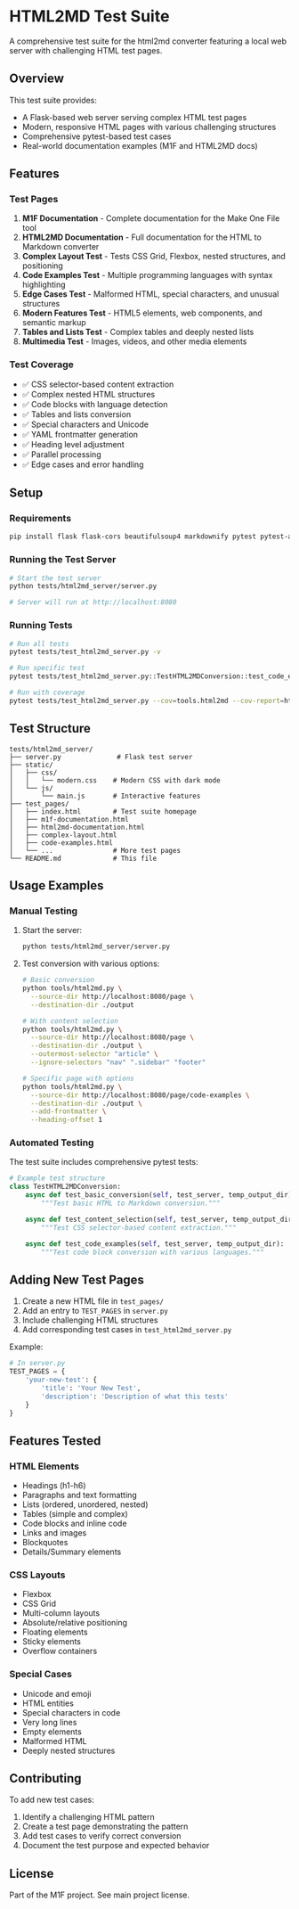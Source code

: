 # HTML2MD Test Suite

A comprehensive test suite for the html2md converter featuring a local web
server with challenging HTML test pages.

## Overview

This test suite provides:

- A Flask-based web server serving complex HTML test pages
- Modern, responsive HTML pages with various challenging structures
- Comprehensive pytest-based test cases
- Real-world documentation examples (M1F and HTML2MD docs)

## Features

### Test Pages

1. **M1F Documentation** - Complete documentation for the Make One File tool
2. **HTML2MD Documentation** - Full documentation for the HTML to Markdown
   converter
3. **Complex Layout Test** - Tests CSS Grid, Flexbox, nested structures, and
   positioning
4. **Code Examples Test** - Multiple programming languages with syntax
   highlighting
5. **Edge Cases Test** - Malformed HTML, special characters, and unusual
   structures
6. **Modern Features Test** - HTML5 elements, web components, and semantic
   markup
7. **Tables and Lists Test** - Complex tables and deeply nested lists
8. **Multimedia Test** - Images, videos, and other media elements

### Test Coverage

- ✅ CSS selector-based content extraction
- ✅ Complex nested HTML structures
- ✅ Code blocks with language detection
- ✅ Tables and lists conversion
- ✅ Special characters and Unicode
- ✅ YAML frontmatter generation
- ✅ Heading level adjustment
- ✅ Parallel processing
- ✅ Edge cases and error handling

## Setup

### Requirements

```bash
pip install flask flask-cors beautifulsoup4 markdownify pytest pytest-asyncio aiohttp
```

### Running the Test Server

```bash
# Start the test server
python tests/html2md_server/server.py

# Server will run at http://localhost:8080
```

### Running Tests

```bash
# Run all tests
pytest tests/test_html2md_server.py -v

# Run specific test
pytest tests/test_html2md_server.py::TestHTML2MDConversion::test_code_examples -v

# Run with coverage
pytest tests/test_html2md_server.py --cov=tools.html2md --cov-report=html
```

## Test Structure

```
tests/html2md_server/
├── server.py              # Flask test server
├── static/
│   ├── css/
│   │   └── modern.css    # Modern CSS with dark mode
│   └── js/
│       └── main.js       # Interactive features
├── test_pages/
│   ├── index.html        # Test suite homepage
│   ├── m1f-documentation.html
│   ├── html2md-documentation.html
│   ├── complex-layout.html
│   ├── code-examples.html
│   └── ...               # More test pages
└── README.md             # This file
```

## Usage Examples

### Manual Testing

1. Start the server:

   ```bash
   python tests/html2md_server/server.py
   ```

2. Test conversion with various options:

   ```bash
   # Basic conversion
   python tools/html2md.py \
     --source-dir http://localhost:8080/page \
     --destination-dir ./output

   # With content selection
   python tools/html2md.py \
     --source-dir http://localhost:8080/page \
     --destination-dir ./output \
     --outermost-selector "article" \
     --ignore-selectors "nav" ".sidebar" "footer"

   # Specific page with options
   python tools/html2md.py \
     --source-dir http://localhost:8080/page/code-examples \
     --destination-dir ./output \
     --add-frontmatter \
     --heading-offset 1
   ```

### Automated Testing

The test suite includes comprehensive pytest tests:

```python
# Example test structure
class TestHTML2MDConversion:
    async def test_basic_conversion(self, test_server, temp_output_dir):
        """Test basic HTML to Markdown conversion."""

    async def test_content_selection(self, test_server, temp_output_dir):
        """Test CSS selector-based content extraction."""

    async def test_code_examples(self, test_server, temp_output_dir):
        """Test code block conversion with various languages."""
```

## Adding New Test Pages

1. Create a new HTML file in `test_pages/`
2. Add an entry to `TEST_PAGES` in `server.py`
3. Include challenging HTML structures
4. Add corresponding test cases in `test_html2md_server.py`

Example:

```python
# In server.py
TEST_PAGES = {
    'your-new-test': {
        'title': 'Your New Test',
        'description': 'Description of what this tests'
    }
}
```

## Features Tested

### HTML Elements

- Headings (h1-h6)
- Paragraphs and text formatting
- Lists (ordered, unordered, nested)
- Tables (simple and complex)
- Code blocks and inline code
- Links and images
- Blockquotes
- Details/Summary elements

### CSS Layouts

- Flexbox
- CSS Grid
- Multi-column layouts
- Absolute/relative positioning
- Floating elements
- Sticky elements
- Overflow containers

### Special Cases

- Unicode and emoji
- HTML entities
- Special characters in code
- Very long lines
- Empty elements
- Malformed HTML
- Deeply nested structures

## Contributing

To add new test cases:

1. Identify a challenging HTML pattern
2. Create a test page demonstrating the pattern
3. Add test cases to verify correct conversion
4. Document the test purpose and expected behavior

## License

Part of the M1F project. See main project license.
